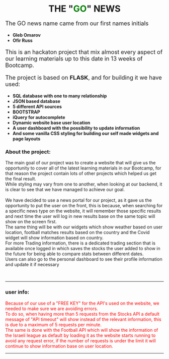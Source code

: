 <h1 align="center">THE "<span style="color:green">GO</span>" NEWS</h1>

<p style="font-size:18px">The GO news name came from our first names initials </p>
<ul style="font-weight: bold;">
  <li>Gleb Omarov</li>
  <li>Ofir Russ</li>
</ul>

<p style="font-size:18px">This is an hackaton project that mix almost every aspect of our learning materials up to this date in 13 weeks of Bootcamp.</p>
<p style="font-size:18px">The project is based on <span style="font-weight: bold;">FLASK</span>, and for building it we have used:</p>
<ul style="font-weight: bold;">
  <li>SQL database with one to many relationship</li>
  <li>JSON based database</li>
  <li>5 different API sources</li>
  <li>BOOTSTRAP</li>
  <li>iQuery for autocomplete</li>
  <li>Dynamic website base  user location</li>
  <li>A user dashboard with the possibility to update information</li>
  <li>And some vanilla CSS styling for building our self made widgets and page layouts</li>
</ul>

### About the project: 
<p>
The main goal of our project was to create a website that will give us the opportunity to cover all of the latest learning materials in our Bootcamp, for that reason the project contain lots of other projects which helped us get the final result.
<br>
While styling may vary from one to another, when looking at our backend, it is clear to see that we have managed to achieve our goal.
<br>
<br>
We have decided to use a news portal for our project, as it gave us the opportunity to put the user on the front, this is because, when searching for a specific news type on the website, it will remember those specific results and next time the user will log in new results base on the same topic will show on the screen first.
<br>
The same thing will be with our widgets which show weather based on user location, football matches results based on the country and the Covid widget will show information based on country.
<br>
For more Trading information, there is a dedicated trading section that is available once logged in which saves the stocks the user added to show in the future for being able to compare stats between different dates.
<br>
Users can also go to the personal dashboard to see their profile information and update it if necessary
</p>
<br>

---

### user info:
<p style="color: red;">Because of our use of a "FREE KEY" for the API's used on the website, we needed to make sure we are avoiding errors.
<br>
To do so, when having more than 5 requests from the Stocks API a default message of "API timeout" will show instead of the relevant information, this is due to a maximum of 5 requests per minute.
<br>
The same is done with the Football API which will show the information of the Israeli league as default by loading it as the website starts running to avoid any request error, if the number of requests is under the limit it will continue to show information base on user location.
</p>

---